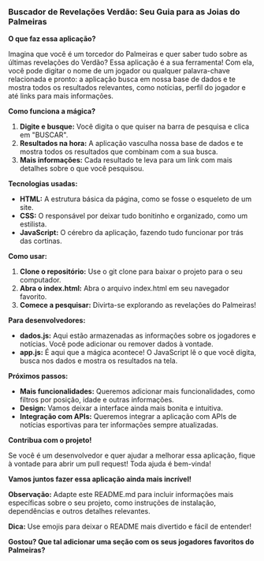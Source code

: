 ###  **Buscador de Revelações Verdão: Seu Guia para as Joias do Palmeiras**

**O que faz essa aplicação?**

Imagina que você é um torcedor do Palmeiras e quer saber tudo sobre as últimas revelações do Verdão? Essa aplicação é a sua ferramenta! Com ela, você pode digitar o nome de um jogador ou qualquer palavra-chave relacionada e pronto: a aplicação busca em nossa base de dados e te mostra todos os resultados relevantes, como notícias, perfil do jogador e até links para mais informações.

**Como funciona a mágica?**

1. **Digite e busque:** Você digita o que quiser na barra de pesquisa e clica em "BUSCAR".
2. **Resultados na hora:** A aplicação vasculha nossa base de dados e te mostra todos os resultados que combinam com a sua busca.
3. **Mais informações:** Cada resultado te leva para um link com mais detalhes sobre o que você pesquisou.

**Tecnologias usadas:**

* **HTML:** A estrutura básica da página, como se fosse o esqueleto de um site.
* **CSS:** O responsável por deixar tudo bonitinho e organizado, como um estilista.
* **JavaScript:** O cérebro da aplicação, fazendo tudo funcionar por trás das cortinas.

**Como usar:**

1. **Clone o repositório:** Use o git clone para baixar o projeto para o seu computador.
2. **Abra o index.html:** Abra o arquivo index.html em seu navegador favorito.
3. **Comece a pesquisar:** Divirta-se explorando as revelações do Palmeiras!

**Para desenvolvedores:**

* **dados.js:** Aqui estão armazenadas as informações sobre os jogadores e notícias. Você pode adicionar ou remover dados à vontade.
* **app.js:** É aqui que a mágica acontece! O JavaScript lê o que você digita, busca nos dados e mostra os resultados na tela.

**Próximos passos:**

* **Mais funcionalidades:** Queremos adicionar mais funcionalidades, como filtros por posição, idade e outras informações.
* **Design:** Vamos deixar a interface ainda mais bonita e intuitiva.
* **Integração com APIs:** Queremos integrar a aplicação com APIs de notícias esportivas para ter informações sempre atualizadas.

**Contribua com o projeto!**

Se você é um desenvolvedor e quer ajudar a melhorar essa aplicação, fique à vontade para abrir um pull request! Toda ajuda é bem-vinda!

**Vamos juntos fazer essa aplicação ainda mais incrível!** 

**Observação:** Adapte este README.md para incluir informações mais específicas sobre o seu projeto, como instruções de instalação, dependências e outros detalhes relevantes. 

**Dica:** Use emojis para deixar o README mais divertido e fácil de entender! 

**Gostou? Que tal adicionar uma seção com os seus jogadores favoritos do Palmeiras?**
